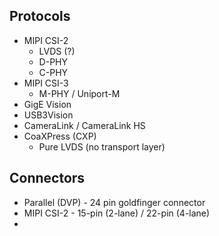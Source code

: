 ## Protocols
- MIPI CSI-2
	- LVDS (?)
	- D-PHY
	- C-PHY
- MIPI CSI-3
	- M-PHY / Uniport-M
- GigE Vision
- USB3Vision
- CameraLink / CameraLink HS
- CoaXPress (CXP)
	- Pure LVDS (no transport layer)

## Connectors
- Parallel (DVP) - 24 pin goldfinger connector
- MIPI CSI-2 - 15-pin (2-lane) / 22-pin (4-lane)
- 